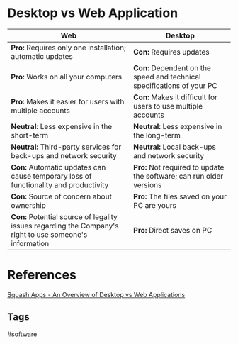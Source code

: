 # Desktop vs Web Application

|Web|Desktop|  
|-|-|  
|**Pro:** Requires only one installation; automatic updates|**Con:** Requires updates|  
|**Pro:** Works on all your computers|**Con:** Dependent on the speed and technical specifications of your PC|  
|**Pro:** Makes it easier for users with multiple accounts|**Con:** Makes it difficult for users to use multiple accounts|  
|**Neutral:** Less expensive in the short-term|**Neutral:** Less expensive in the long-term|  
|**Neutral:** Third-party services for back-ups and network security|**Neutral:** Local back-ups and network security|  
|**Con:** Automatic updates can cause temporary loss of functionality and productivity|**Pro:** Not required to update the software; can run older versions|  
|**Con:** Source of concern about ownership|**Pro:** The files saved on your PC are yours|  
|**Con:** Potential source of legality issues regarding the Company's right to use someone's information|**Pro:** Direct saves on PC|  

# References
[Squash Apps - An Overview of Desktop vs Web Applications](https://squashapps.com/blog/an-overview-of-desktop-vs-web-application-pros-and-cons/)

## Tags
#software
